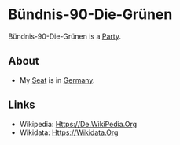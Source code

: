 # Bündnis-90-Die-Grünen

Bündnis-90-Die-Grünen is a [Party](141000016.md).

## About

- My [Seat](670044.md) is in [Germany](140000025.md).

## Links

- Wikipedia: [Https://De.WikiPedia.Org](https://de.wikipedia.org/wiki/B%C3%BCndnis_90/Die_Gr%C3%BCnen)
- Wikidata: [Https://Wikidata.Org](https://wikidata.org/wiki/Q49766)
